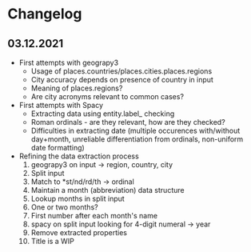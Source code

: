 # Changelog

## 03.12.2021
* First attempts with geograpy3
	- Usage of places.countries/places.cities.places.regions
	- City accuracy depends on presence of country in input
	- Meaning of places.regions?
	- Are city acronyms relevant to common cases?
* First attempts with Spacy
	- Extracting data using entity.label_ checking
	- Roman ordinals - are they relevant, how are they checked?
	- Difficulties in extracting date (multiple occurences with/without day+month, unreliable differentiation from ordinals, non-uniform date formatting)
* Refining the data extraction process
	1. geograpy3 on input -> region, country, city
	2. Split input
	3. Match to *st/nd/rd/th -> ordinal
	4. Maintain a month (abbreviation) data structure
	5. Lookup months in split input
	6. One or two months?
	7. First number after each month's name
	8. spacy on split input looking for 4-digit numeral -> year
	9. Remove extracted properties
	10. Title is a WIP		